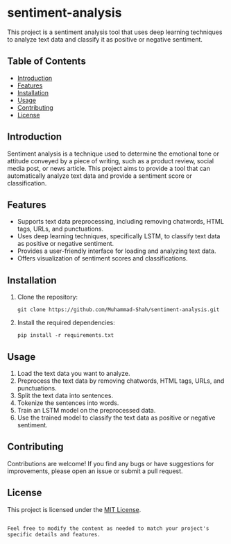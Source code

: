 # sentiment-analysis

This project is a sentiment analysis tool that uses deep learning techniques to analyze text data and classify it as positive or negative sentiment.

## Table of Contents

- [Introduction](#introduction)
- [Features](#features)
- [Installation](#installation)
- [Usage](#usage)
- [Contributing](#contributing)
- [License](#license)

## Introduction

Sentiment analysis is a technique used to determine the emotional tone or attitude conveyed by a piece of writing, such as a product review, social media post, or news article. This project aims to provide a tool that can automatically analyze text data and provide a sentiment score or classification.

## Features

- Supports text data preprocessing, including removing chatwords, HTML tags, URLs, and punctuations.
- Uses deep learning techniques, specifically LSTM, to classify text data as positive or negative sentiment.
- Provides a user-friendly interface for loading and analyzing text data.
- Offers visualization of sentiment scores and classifications. 

## Installation

1. Clone the repository:

   ```
   git clone https://github.com/Muhammad-Shah/sentiment-analysis.git
   ```

2. Install the required dependencies:

   ```
   pip install -r requirements.txt
   ```

## Usage

1. Load the text data you want to analyze.
2. Preprocess the text data by removing chatwords, HTML tags, URLs, and punctuations.
3. Split the text data into sentences.
4. Tokenize the sentences into words.
5. Train an LSTM model on the preprocessed data.
6. Use the trained model to classify the text data as positive or negative sentiment.

## Contributing

Contributions are welcome! If you find any bugs or have suggestions for improvements, please open an issue or submit a pull request.

## License

This project is licensed under the [MIT License](LICENSE).

```

Feel free to modify the content as needed to match your project's specific details and features.
```
